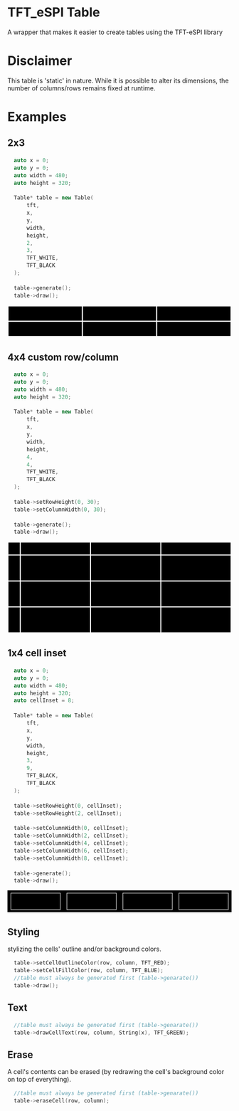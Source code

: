 # TFT_eSPI Table
A wrapper that makes it easier to create tables using the TFT-eSPI library

# Disclaimer
This table is 'static' in nature. While it is possible to alter its dimensions, the number of columns/rows remains fixed at runtime.

# Examples
## 2x3
```cpp
  auto x = 0;
  auto y = 0;
  auto width = 480;
  auto height = 320;

  Table* table = new Table(
      tft,
      x,
      y,
      width,
      height,
      2,
      3,
      TFT_WHITE,
      TFT_BLACK
  );

  table->generate();
  table->draw();
```
<div align="center">
  <img src="https://github.com/xarDeves/TFT_eSPI-Table/blob/master/images/2x3.jpg" alt="table->2x3">
</div>

## 4x4 custom row/column
```cpp
  auto x = 0;
  auto y = 0;
  auto width = 480;
  auto height = 320;

  Table* table = new Table(
      tft,
      x,
      y,
      width,
      height,
      4,
      4,
      TFT_WHITE,
      TFT_BLACK
  );

  table->setRowHeight(0, 30);
  table->setColumnWidth(0, 30);

  table->generate();
  table->draw();
```
<div align="center">
  <img src="https://github.com/xarDeves/TFT_eSPI-Table/blob/master/images/4x4_custom.jpg" alt="table->4x4_custom">
</div>

## 1x4 cell inset
```cpp
  auto x = 0;
  auto y = 0;
  auto width = 480;
  auto height = 320;
  auto cellInset = 8;

  Table* table = new Table(
      tft,
      x,
      y,
      width,
      height,
      3,
      9,
      TFT_BLACK,
      TFT_BLACK
  );

  table->setRowHeight(0, cellInset);
  table->setRowHeight(2, cellInset);

  table->setColumnWidth(0, cellInset);
  table->setColumnWidth(2, cellInset);
  table->setColumnWidth(4, cellInset);
  table->setColumnWidth(6, cellInset);
  table->setColumnWidth(8, cellInset);

  table->generate();
  table->draw();
```
<div align="center">
  <img src="https://github.com/xarDeves/TFT_eSPI-Table/blob/master/images/1x3_insets.jpg" alt="table->1x4_inset">
</div>

## Styling
stylizing the cells' outline and/or background colors.
```cpp
  table->setCellOutlineColor(row, column, TFT_RED);
  table->setCellFillColor(row, column, TFT_BLUE);
  //table must always be generated first (table->genarate())
  table->draw();
```

## Text
```cpp
  //table must always be generated first (table->genarate())
  table->drawCellText(row, column, String(x), TFT_GREEN);
```

## Erase
A cell's contents can be erased (by redrawing the cell's background color on top of everything).
```cpp
  //table must always be generated first (table->genarate())
  table->eraseCell(row, column);
```